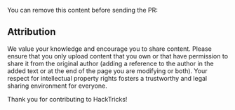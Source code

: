 You can remove this content before sending the PR:

## Attribution
We value your knowledge and encourage you to share content. Please ensure that you only upload content that you own or that have permission to share it from the original author (adding a reference to the author in the added text or at the end of the page you are modifying or both). Your respect for intellectual property rights fosters a trustworthy and legal sharing environment for everyone.


Thank you for contributing to HackTricks!
